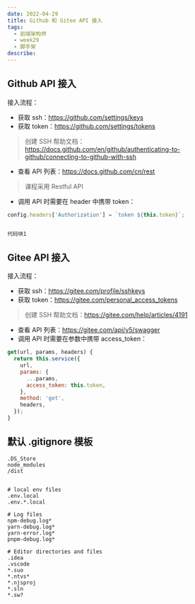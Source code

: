 ```yaml
---
date: 2022-04-29
title: Github 和 Gitee API 接入
tags:
  - 前端架构师
  - week29
  - 脚手架
describe:
---
```




## Github API 接入

接入流程：

- 获取 ssh：https://github.com/settings/keys
- 获取 token：https://github.com/settings/tokens

> 创建 SSH 帮助文档：https://docs.github.com/en/github/authenticating-to-github/connecting-to-github-with-ssh

- 查看 API 列表：https://docs.github.com/cn/rest

> 课程采用 Restful API

- 调用 API 时需要在 header 中携带 token：

```js
config.headers['Authorization'] = `token ${this.token}`;


代码块1
```



## Gitee API 接入

接入流程：

- 获取 ssh：https://gitee.com/profile/sshkeys
- 获取 token：https://gitee.com/personal_access_tokens

> 创建 SSH 帮助文档：https://gitee.com/help/articles/4191

- 查看 API 列表：https://gitee.com/api/v5/swagger
- 调用 API 时需要在参数中携带 access_token：

```js
get(url, params, headers) {
  return this.service({
    url,
    params: {
      ...params,
      access_token: this.token,
    },
    method: 'get',
    headers,
  });
}
```



## 默认 .gitignore 模板

```
.DS_Store
node_modules
/dist


# local env files
.env.local
.env.*.local

# Log files
npm-debug.log*
yarn-debug.log*
yarn-error.log*
pnpm-debug.log*

# Editor directories and files
.idea
.vscode
*.suo
*.ntvs*
*.njsproj
*.sln
*.sw?
```